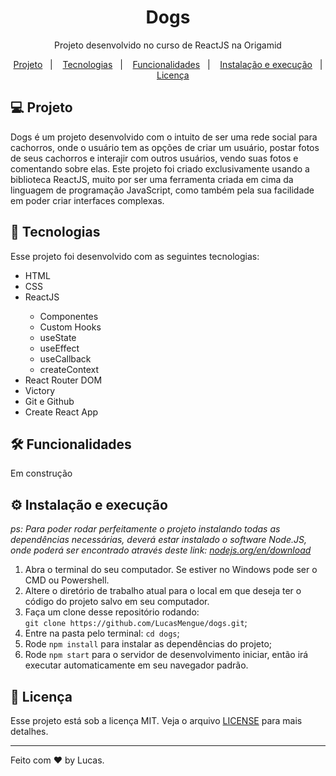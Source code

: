 <h1 align="center">Dogs</h1>
<p align="center">Projeto desenvolvido no curso de ReactJS na Origamid</p>

<p align="center">
  <a href="#-projeto">Projeto</a>&nbsp;&nbsp;&nbsp;|&nbsp;&nbsp;&nbsp;
  <a href="#-tecnologias">Tecnologias</a>&nbsp;&nbsp;&nbsp;|&nbsp;&nbsp;&nbsp;
  <a href="#hammer_and_wrench-funcionalidades">Funcionalidades</a>&nbsp;&nbsp;&nbsp;|&nbsp;&nbsp;&nbsp;
  <a href="#gear-instalação-e-execução">Instalação e execução</a>&nbsp;&nbsp;&nbsp;|&nbsp;&nbsp;&nbsp;
  <a href="#memo-licença">Licença</a>
</p>

## 💻 Projeto

Dogs é um projeto desenvolvido com o intuito de ser uma rede social para cachorros, onde o usuário tem as opções de criar um usuário, postar fotos de seus cachorros e interajir com outros usuários, vendo suas fotos e comentando sobre elas. Este projeto foi criado exclusivamente usando a biblioteca ReactJS, muito por ser uma ferramenta criada em cima da linguagem de programação JavaScript, como também pela sua facilidade em poder criar interfaces complexas.

## 🧰 Tecnologias

Esse projeto foi desenvolvido com as seguintes tecnologias:

<ul>
  <li>HTML</li>
  <li>CSS</li>
  <li>ReactJS</li>
      <ul>
          <li>Componentes</li>
          <li>Custom Hooks</li>
          <li>useState</li>
          <li>useEffect</li>
          <li>useCallback</li>
          <li>createContext</li>
      </ul>
  <li>React Router DOM</li>
  <li>Victory</li>
  <li>Git e Github</li>
  <li>Create React App</li>
</ul>

## :hammer_and_wrench: Funcionalidades

<p>Em construção</p>

## :gear: Instalação e execução

_ps: Para poder rodar perfeitamente o projeto instalando todas as dependências necessárias, deverá estar instalado o software Node.JS, onde poderá ser encontrado através deste link: <a href="https://nodejs.org/en/download/">nodejs.org/en/download</a>_

1. Abra o terminal do seu computador. Se estiver no Windows pode ser o CMD ou Powershell.
2. Altere o diretório de trabalho atual para o local em que deseja ter o código do projeto salvo em seu computador.
3. Faça um clone desse repositório rodando: <br> `git clone https://github.com/LucasMengue/dogs.git`;
4. Entre na pasta pelo terminal: `cd dogs`;
5. Rode `npm install` para instalar as dependências do projeto;
6. Rode `npm start` para o servidor de desenvolvimento iniciar, então irá executar automaticamente em seu navegador padrão.

## :memo: Licença

Esse projeto está sob a licença MIT. Veja o arquivo [LICENSE](LICENSE.md) para mais detalhes.

---

Feito com ♥ by Lucas.
